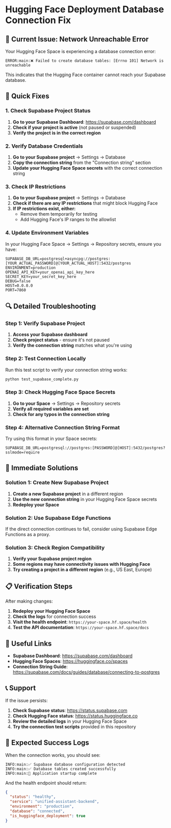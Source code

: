 # Hugging Face Deployment Database Connection Fix

## 🚨 Current Issue: Network Unreachable Error

Your Hugging Face Space is experiencing a database connection error:
```
ERROR:main:❌ Failed to create database tables: [Errno 101] Network is unreachable
```

This indicates that the Hugging Face container cannot reach your Supabase database.

## 🔧 Quick Fixes

### 1. Check Supabase Project Status

1. **Go to your Supabase Dashboard**: https://supabase.com/dashboard
2. **Check if your project is active** (not paused or suspended)
3. **Verify the project is in the correct region**

### 2. Verify Database Credentials

1. **Go to your Supabase project** → Settings → Database
2. **Copy the connection string** from the "Connection string" section
3. **Update your Hugging Face Space secrets** with the correct connection string

### 3. Check IP Restrictions

1. **Go to your Supabase project** → Settings → Database
2. **Check if there are any IP restrictions** that might block Hugging Face
3. **If IP restrictions exist, either:**
   - Remove them temporarily for testing
   - Add Hugging Face's IP ranges to the allowlist

### 4. Update Environment Variables

In your Hugging Face Space → Settings → Repository secrets, ensure you have:

```
SUPABASE_DB_URL=postgresql+asyncpg://postgres:[YOUR_ACTUAL_PASSWORD]@[YOUR_ACTUAL_HOST]:5432/postgres
ENVIRONMENT=production
OPENAI_API_KEY=your_openai_api_key_here
SECRET_KEY=your_secret_key_here
DEBUG=false
HOST=0.0.0.0
PORT=7860
```

## 🔍 Detailed Troubleshooting

### Step 1: Verify Supabase Project

1. **Access your Supabase dashboard**
2. **Check project status** - ensure it's not paused
3. **Verify the connection string** matches what you're using

### Step 2: Test Connection Locally

Run this test script to verify your connection string works:

```bash
python test_supabase_complete.py
```

### Step 3: Check Hugging Face Space Secrets

1. **Go to your Space** → Settings → Repository secrets
2. **Verify all required variables are set**
3. **Check for any typos in the connection string**

### Step 4: Alternative Connection String Format

Try using this format in your Space secrets:

```
SUPABASE_DB_URL=postgresql://postgres:[PASSWORD]@[HOST]:5432/postgres?sslmode=require
```

## 🚀 Immediate Solutions

### Solution 1: Create New Supabase Project

1. **Create a new Supabase project** in a different region
2. **Use the new connection string** in your Hugging Face Space secrets
3. **Redeploy your Space**

### Solution 2: Use Supabase Edge Functions

If the direct connection continues to fail, consider using Supabase Edge Functions as a proxy.

### Solution 3: Check Region Compatibility

1. **Verify your Supabase project region**
2. **Some regions may have connectivity issues with Hugging Face**
3. **Try creating a project in a different region** (e.g., US East, Europe)

## 📋 Verification Steps

After making changes:

1. **Redeploy your Hugging Face Space**
2. **Check the logs** for connection success
3. **Visit the health endpoint**: `https://your-space.hf.space/health`
4. **Test the API documentation**: `https://your-space.hf.space/docs`

## 🔗 Useful Links

- **Supabase Dashboard**: https://supabase.com/dashboard
- **Hugging Face Spaces**: https://huggingface.co/spaces
- **Connection String Guide**: https://supabase.com/docs/guides/database/connecting-to-postgres

## 📞 Support

If the issue persists:

1. **Check Supabase status**: https://status.supabase.com
2. **Check Hugging Face status**: https://status.huggingface.co
3. **Review the detailed logs** in your Hugging Face Space
4. **Try the connection test scripts** provided in this repository

## 🎯 Expected Success Logs

When the connection works, you should see:

```
INFO:main:✅ Supabase database configuration detected
INFO:main:✅ Database tables created successfully
INFO:main:🚀 Application startup complete
```

And the health endpoint should return:

```json
{
  "status": "healthy",
  "service": "unified-assistant-backend",
  "environment": "production",
  "database": "connected",
  "is_huggingface_deployment": true
}
``` 